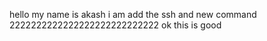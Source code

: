 hello my name is akash
i am add the ssh and new command
2222222222222222222222222222 
ok this is good  
